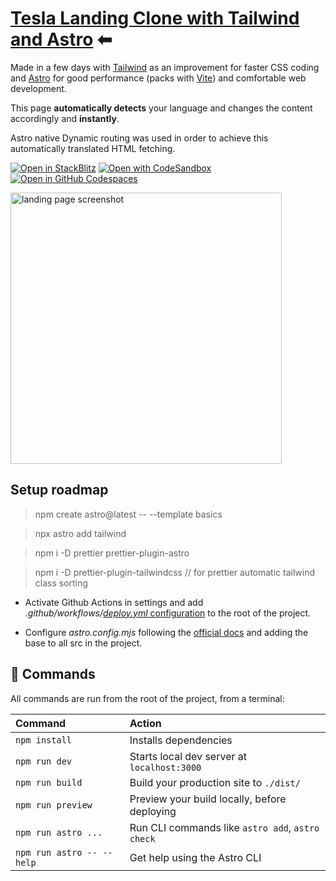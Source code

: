 # [Tesla Landing Clone with Tailwind and Astro](https://ferranjs.github.io/astro-tailwind-landing-0/) ⬅

Made in a few days with [Tailwind](https://tailwindcss.com/) as an improvement for faster CSS coding and [Astro](https://astro.build/) for good performance (packs with [Vite](https://vitejs.dev/)) and comfortable web development. 

This page **automatically detects** your language and changes the content accordingly and **instantly**.  

Astro native Dynamic routing was used in order to achieve this automatically translated HTML fetching.

[![Open in StackBlitz](https://developer.stackblitz.com/img/open_in_stackblitz.svg)](https://stackblitz.com/github/ferranJS/astro-tailwind-landing-0)
[![Open with CodeSandbox](https://assets.codesandbox.io/github/button-edit-lime.svg)](https://codesandbox.io/p/sandbox/github/ferranJS/astro-tailwind-landing-0)
[![Open in GitHub Codespaces](https://github.com/codespaces/badge.svg)](https://codespaces.new/ferranJS/astro-tailwind-landing-0?devcontainer_path=.devcontainer/basics/devcontainer.json)

<img src="https://github.com/ferranJS/astro-tailwind-landing-0/blob/main/public/landing-screenshot.png" height="434px" alt="landing page screenshot">

## Setup roadmap

>npm create astro@latest -- --template basics

>npx astro add tailwind

>npm i -D prettier prettier-plugin-astro

>npm i -D prettier-plugin-tailwindcss // for prettier automatic tailwind class sorting

- Activate Github Actions in settings and add _.github/workflows/_[_deploy.yml_ configuration](https://github.com/ferranJS/astro-tailwind-landing-0/blob/main/.github/workflows/deploy.yml) to the root of the project.

- Configure _astro.config.mjs_ following the [official docs](https://docs.astro.build/en/guides/deploy/github/) and adding the base to all src in the project.

## 🧞 Commands

All commands are run from the root of the project, from a terminal:

| Command                   | Action                                           |
| :------------------------ | :----------------------------------------------- |
| `npm install`             | Installs dependencies                            |
| `npm run dev`             | Starts local dev server at `localhost:3000`      |
| `npm run build`           | Build your production site to `./dist/`          |
| `npm run preview`         | Preview your build locally, before deploying     |
| `npm run astro ...`       | Run CLI commands like `astro add`, `astro check` |
| `npm run astro -- --help` | Get help using the Astro CLI                     |
